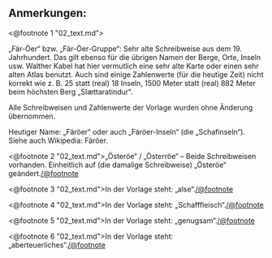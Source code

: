 Anmerkungen:
------------

<@footnote 1 "02_text.md"><p>„Fär-Öer“ bzw. „Fär-Öer-Gruppe“: Sehr alte
Schreibweise aus dem 19. Jahrhundert. Das gilt ebenso für die übrigen Namen der
Berge, Orte, Inseln usw. Walther Kabel hat hier vermutlich eine sehr alte Karte
oder einen sehr alten Atlas benutzt. Auch sind einige Zahlenwerte (für die
heutige Zeit) nicht korrekt wie z. B. 25 statt (real) 18 Inseln, 1500 Meter
statt (real) 882 Meter beim höchsten Berg „Slættaratindur“.</p> <p>Alle
Schreibweisen und Zahlenwerte der Vorlage wurden ohne Änderung übernommen.</p>
<p>Heutiger Name: „Färöer“ oder auch „Färöer-Inseln“ (die „Schafinseln“). Siehe
auch Wikipedia: Färöer.</p></@footnote>

<@footnote 2 "02_text.md">„Österöe“ / „Österröe“ – Beide Schreibweisen
vorhanden. Einheitlich auf (die damalige Schreibweise) „Österöe“
geändert.</@footnote>

<@footnote 3 "02_text.md">In der Vorlage steht: „alse“.</@footnote>

<@footnote 4 "02_text.md">In der Vorlage steht: „Schafffleisch“.</@footnote>

<@footnote 5 "02_text.md">In der Vorlage steht: „genugsam“.</@footnote>

<@footnote 6 "02_text.md">In der Vorlage steht: „aberteuerliches“.</@footnote>

